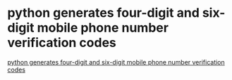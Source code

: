 # python generates four-digit and six-digit mobile phone number verification codes
[python generates four-digit and six-digit mobile phone number verification codes](https://aiwithcloud.com/2022/09/15/python_generates_four_digit_and_six_digit_mobile_phone_number_verification_codes/)